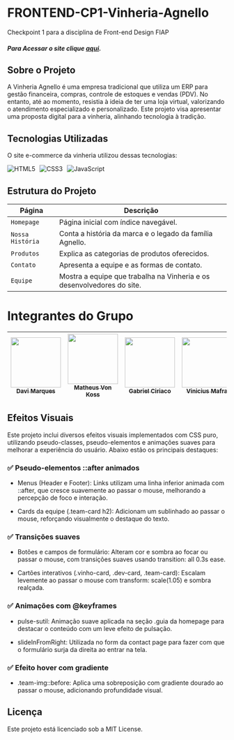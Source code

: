 # FRONTEND-CP1-Vinheria-Agnello

Checkpoint 1 para a disciplina de Front-end Design FIAP

##### Para Acessar o site clique [aqui](https://davimunhoz1005.github.io/FRONTEND-CP/).

## Sobre o Projeto

A Vinheria Agnello é uma empresa tradicional que utiliza um ERP para gestão financeira, compras, controle de estoques e vendas (PDV). No entanto, até ao momento, resistia à ideia de ter uma loja virtual, valorizando o atendimento especializado e personalizado. Este projeto visa apresentar uma proposta digital para a vinheria, alinhando tecnologia à tradição.

## Tecnologias Utilizadas

O site e-commerce da vinheria utilizou dessas tecnologias:

<div style="display: flex; gap: 10px;">
  <img src="https://img.shields.io/badge/html5-%23E34F26.svg?style=for-the-badge&logo=html5&logoColor=white" alt="HTML5">
  <img src="https://img.shields.io/badge/css3-%231572B6.svg?style=for-the-badge&logo=css3&logoColor=white" alt="CSS3">
  <img src="https://img.shields.io/badge/javascript-%23323330.svg?style=for-the-badge&logo=javascript&logoColor=%23F7DF1E" alt="JavaScript">
</div>

## Estrutura do Projeto  

| Página         | Descrição                                                                 |
|----------------|---------------------------------------------------------------------------|
| `Homepage`   | Página inicial com índice navegável.                                      |
| `Nossa História`| Conta a história da marca e o legado da família Agnello.                  |
| `Produtos`| Explica as categorias de produtos oferecidos.                             |
| `Contato` | Apresenta a equipe e as formas de contato.                                |
| `Equipe`    | Mostra a equipe que trabalha na Vinheria e os desenvolvedores do site.                                 |

# Integrantes do Grupo  

| [<img loading="lazy" src="https://github.com/DaviMunhoz1005.png" width=115><br><sub>Davi Marques</sub>](https://github.com/DaviMunhoz1005) |  [<img loading="lazy" src="https://github.com/matheuswildeisen.png" width=115><br><sub>Matheus Von Koss</sub>](https://github.com/matheuswildeisen) |  [<img loading="lazy" src="https://github.com/Gabsgc01.png" width=115><br><sub>Gabriel Ciriaco</sub>](https://github.com/Gabsgc01) | [<img loading="lazy" src="https://github.com/Mafraaa.png" width=115><br><sub>Vinicius Mafra</sub>](https://github.com/Mafraaa) | [<img loading="lazy" src="https://github.com/MariFranca.png" width=115><br><sub>Mariana Franca</sub>](https://github.com/MariFranca) | 
| :---: | :---: | :---: | :---: | :---: |

## Efeitos Visuais

Este projeto inclui diversos efeitos visuais implementados com CSS puro, utilizando pseudo-classes, pseudo-elementos e animações suaves para melhorar a experiência do usuário. Abaixo estão os principais destaques:

### ✅ Pseudo-elementos ::after animados
- Menus (Header e Footer): Links utilizam uma linha inferior animada com ::after, que cresce suavemente ao passar o mouse, melhorando a percepção de foco e interação.

- Cards da equipe (.team-card h2): Adicionam um sublinhado ao passar o mouse, reforçando visualmente o destaque do texto.

### ✅ Transições suaves
- Botões e campos de formulário: Alteram cor e sombra ao focar ou passar o mouse, com transições suaves usando transition: all 0.3s ease.

- Cartões interativos (.vinho-card, .dev-card, .team-card): Escalam levemente ao passar o mouse com transform: scale(1.05) e sombra realçada.

### ✅ Animações com @keyframes
- pulse-sutil: Animação suave aplicada na seção .guia da homepage para destacar o conteúdo com um leve efeito de pulsação.

- slideInFromRight: Utilizada no form da contact page para fazer com que o formulário surja da direita ao entrar na tela.

### ✅ Efeito hover com gradiente
- .team-img::before: Aplica uma sobreposição com gradiente dourado ao passar o mouse, adicionando profundidade visual.

## Licença

Este projeto está licenciado sob a MIT License.

